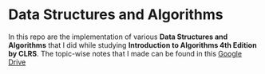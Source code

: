 # Data Structures and Algorithms
In this repo are the implementation of various **Data Structures and Algorithms** that I did while studying **Introduction to Algorithms 4th Edition by CLRS**.
The topic-wise notes that I made can be found in this [Google Drive](https://drive.google.com/drive/folders/1Z6BXM9EWFHyx3bj2Eui4Iwzoq3GJDDXH?usp=sharing)
